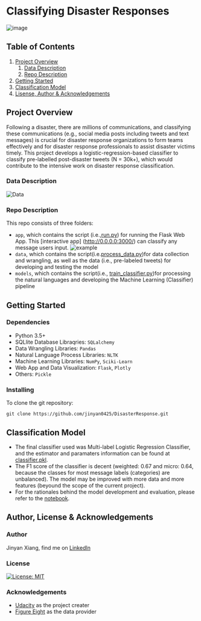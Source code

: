 # Classifying Disaster Responses

![image](https://user-images.githubusercontent.com/90875339/197631742-e89cbd5b-ba85-4523-a533-4bedc97f0475.png)

## Table of Contents
1. [Project Overview](#ProjectOverview)
   1. [Data Description](#DataDescription)
   2. [Repo Description](#RepoDescription)
3. [Getting Started](#ProjectMethod)
4. [Classification Model](#ClassificationModel)
5. [Lisense, Author & Acknowledgements](#Author,License&Acknowledgements)


## Project Overview
Following a disaster, there are millions of communications, and classifying these communications (e.g., social media posts including tweets and text messages) is crucial for disaster response organizations to form teams effectively and for disaster response professionals to assist disaster victims timely. This project develops a logistic-regression-based classifier to classify pre-labelled post-disaster tweets (N = 30k+), which would contribute to the intensive work on disaster response classification. 

### Data Description
![Data](https://user-images.githubusercontent.com/90875339/197644073-e9c06d09-b781-4e7d-823e-cce5e24aa363.png)

### Repo Description
This repo consists of three folders:  
* ```app```, which contains the script (i.e.,[run.py](app/run.py)) for running the Flask Web App. This [interactive app] (http://0.0.0.0:3000/) can classify any message users input.
![example](https://user-images.githubusercontent.com/90875339/197644905-ec2ee4d9-f139-4446-aaca-4f5ac3784fa5.png)
* ```data```, which contains  the script(i.e.[process_data.py](data/process_data.py))for data collection and wrangling, as well as the data (i.e., pre-labeled tweets) for developing and testing the model
* ```models```, which contains the script(i.e., [train_classifier.py](models/train_classifier.py))for processing the natural languages and developing the Machine Learning (Classifier) pipeline


## Getting Started

### Dependencies
* Python 3.5+
* SQLlite Database Libraqries: ```SQLalchemy```
* Data Wrangling Libraries: ```Pandas```
* Natural Language Process Libraries: ```NLTK```
* Machine Learning Libraries: ```NumPy```, ```Sciki-Learn```
* Web App and Data Visualization: ```Flask```, ```Plotly```
* Others: ```Pickle```

### Installing
To clone the git repository:
```
git clone https://github.com/jinyan0425/DisasterResponse.git
```

## Classification Model
* The final classifier used was Multi-label Logistic Regression Classifier, and the estimator and paramaters information can be found at [classifier.pkl](models/classifier.pkl).
* The F1 score of the classifier is decent (weighted: 0.67 and micro: 0.64, because the classes for most message labels (categories) are unbalanced). The model may be improved with more data and more features (beyound the scope of the current project).
* For the rationales behind the model development and evaluation, please refer to the [notebook](models/train_classifier_prep.ipynb).

## Author, License & Acknowledgements

### Author
Jinyan Xiang, find me on [LinkedIn](https://www.linkedin.com/in/jinyanxiang/)

### License
[![License: MIT](https://img.shields.io/badge/License-MIT-yellow.svg)](https://opensource.org/licenses/MIT)

### Acknowledgements
* [Udacity](https://www.udacity.com/) as the project creater
* [Figure Eight](https://www.figure-eight.com/) as the data provider

